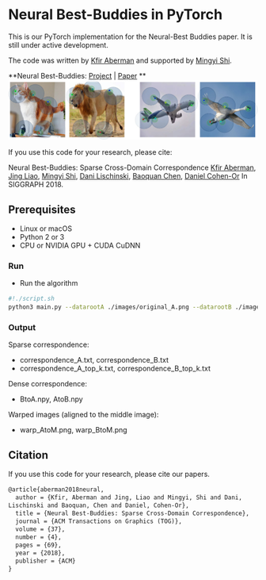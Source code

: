 # Neural Best-Buddies in PyTorch

This is our PyTorch implementation for the Neural-Best Buddies paper. It is still under active development.

The code was written by [Kfir Aberman](https://kfiraberman.github.io/) and supported by [Mingyi Shi](https://rubbly.cn/).

**Neural Best-Buddies: [Project](http://fve.bfa.edu.cn/recap/nbbs/) |  [Paper](https://arxiv.org/pdf/1805.04140.pds) **
<img src="./images/teaser.jpg" width="800" />

If you use this code for your research, please cite:

Neural Best-Buddies: Sparse Cross-Domain Correspondence
[Kfir Aberman](https://kfiraberman.github.io/), [Jing Liao](https://liaojing.github.io/html/), [Mingyi Shi](https://rubbly.cn/), [Dani Lischinski](http://danix3d.droppages.com/), [Baoquan Chen](http://www.cs.sdu.edu.cn/~baoquan/), [Daniel Cohen-Or](https://www.cs.tau.ac.il/~dcor/)
In SIGGRAPH 2018.

## Prerequisites
- Linux or macOS
- Python 2 or 3
- CPU or NVIDIA GPU + CUDA CuDNN

### Run

- Run the algorithm
```bash
#!./script.sh
python3 main.py --datarootA ./images/original_A.png --datarootB ./images/original_B.png --gpu_ids 0 --name lion_cat
```
### Output
Sparse correspondence:
- correspondence_A.txt, correspondence_B.txt
- correspondence_A_top_k.txt, correspondence_B_top_k.txt

Dense correspondence:
-  BtoA.npy, AtoB.npy

Warped images (aligned to the middle image):
- warp_AtoM.png, warp_BtoM.png

## Citation
If you use this code for your research, please cite our papers.
```
@article{aberman2018neural,
  author = {Kfir, Aberman and Jing, Liao and Mingyi, Shi and Dani, Lischinski and Baoquan, Chen and Daniel, Cohen-Or},
  title = {Neural Best-Buddies: Sparse Cross-Domain Correspondence},
  journal = {ACM Transactions on Graphics (TOG)},
  volume = {37},
  number = {4},
  pages = {69},
  year = {2018},
  publisher = {ACM}
}

```
